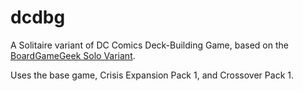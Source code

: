 # dcdbg

A Solitaire variant of DC Comics Deck-Building Game, based on the [BoardGameGeek Solo Variant](https://boardgamegeek.com/filepage/92787/dc-comics-dbg-solo-variant).

Uses the base game, Crisis Expansion Pack 1, and Crossover Pack 1.
